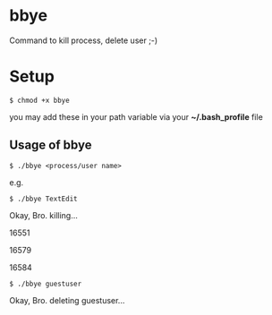 # bbye
Command to kill process, delete user ;-)

# Setup
`$ chmod +x bbye`

you may add these in your path variable via your **~/.bash_profile** file

## Usage of bbye

`$ ./bbye <process/user name>`

e.g.

`$ ./bbye TextEdit`

Okay, Bro. killing...

16551

16579

16584


`$ ./bbye guestuser`

Okay, Bro. deleting guestuser...

